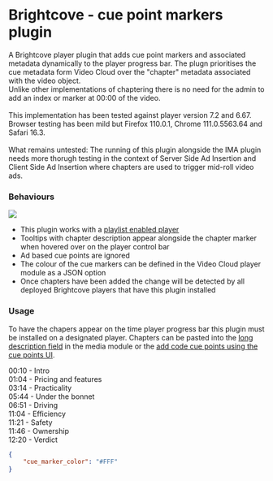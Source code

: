 # Brightcove - cue point markers plugin

A Brightcove player plugin that adds cue point markers and associated metadata dynamically to the player progress bar.
The plugn prioritises the cue metadata form Video Cloud over the "chapter" metadata associated with the video object.\
Unlike other implementations of chaptering there is no need for the admin to add an index or marker at 00:00 of the video.\
\
This implementation has been tested against player version 7.2 and 6.67. Browser testing has been mild but Firefox 110.0.1, Chrome 111.0.5563.64 and Safari 16.3.\
\
What remains untested: The running of this plugin alongside the IMA plugin needs more thorugh testing in the context of Server Side Ad Insertion and Client Side Ad Insertion where chapters are used to trigger mid-roll video ads.

### Behaviours

![](https://solutions.brightcove.com/jvanemmerik/git/video_player.gif)

* This plugin works with a [playlist enabled player](https://studio.support.brightcove.com/get-started/basics/video-cloud-basics-creating-playlist-player.html)
* Tooltips with chapter description appear alongside the chapter marker when hovered over on the player control bar
* Ad based cue points are ignored
* The colour of the cue markers can be defined in the Video Cloud player module as a JSON option
* Once chapters have been added the change will be detected by all deployed Brightcove players that have this plugin installed

### Usage

To have the chapers appear on the time player progress bar this plugin must be installed on a designated player.
Chapters can be pasted into the [long description field](https://studio.support.brightcove.com/media/properties/editing-video-properties-using-media-module.html#videoinfo) in the media module or the [add code cue points using the cue points UI](https://studio.support.brightcove.com/media/general/working-cue-points-media-module.html).

00:10 - Intro\
01:04 - Pricing and features\
03:14 - Practicality\
05:44 - Under the bonnet\
06:51 - Driving\
11:04 - Efficiency\
11:21 - Safety\
11:46 - Ownership\
12:20 - Verdict

```json
{
    "cue_marker_color": "#FFF"
}
```
